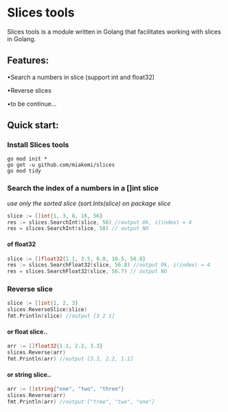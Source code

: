 # Slices tools 

Slices tools is a module written in Golang that facilitates working with slices in Golang.

## Features:
•Search a numbers in slice (support int and float32)

•Reverse slices

•to be continue...


## Quick start:

### Install Slices tools
```
go mod init * 
go get -u github.com/miakomi/slices
go mod tidy
```

### Search the index of a numbers in a []int slice
_use only the sorted slice (sort.Ints(slice) on package slice_
```go
slice := []int{1, 3, 8, 16, 56}
res := slices.SearchInt(slice, 56) //output Ok, i(index) = 4
res = slices.SearchInt(slice, 58) // output NO
```
#### of float32
```go
slice := []float32{1.1, 3.5, 8.0, 16.5, 56.8}
res := slices.SearchFloat32(slice, 56.8) //output Ok, i(index) = 4
res = slices.SearchFloat32(slice, 56.7) // output NO
```

### Reverse slice 
```go 
slice := []int{1, 2, 3}
slices.ReverseSlice(slice)
fmt.Println(slice) //output [3 2 1]
```
#### or float slice.. 
```go 
arr := []float32{1.1, 2.2, 3.3}
slices.Reverse(arr)
fmt.Println(arr) //output [3.3, 2.2, 1.1]
```
#### or string slice.. 
```go 
arr := []string{"one", "two", "three"}
slices.Reverse(arr)
fmt.Println(arr) //output ["tree", "two", "one"]
```
